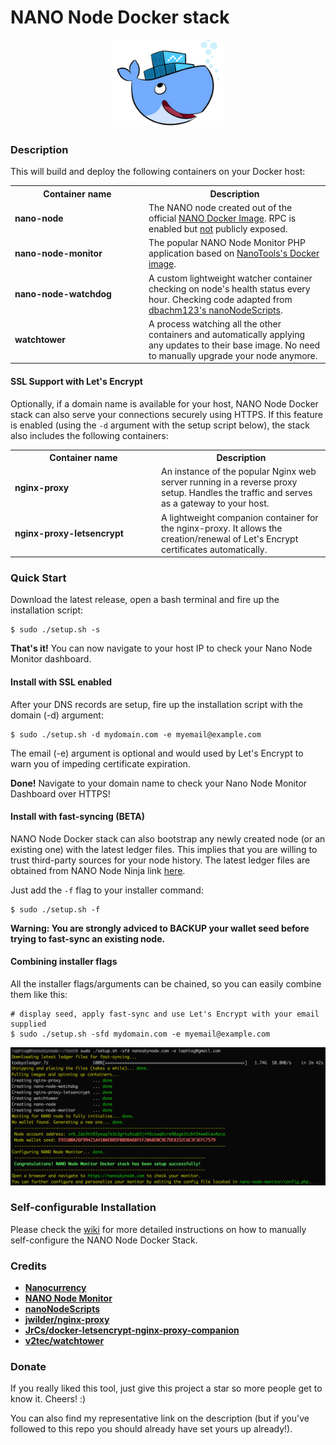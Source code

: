 # NANO Node Docker stack

<div align="center">
    <img src="nano-node-docker.png" alt="Logo" width='180px' height='auto'/>
</div>

### **Description**

This will build and deploy the following containers on your Docker host:

<table>
	<tr>
		<th width="200px">Container name</th>
		<th>Description</th>
 	</tr>
 	<tr>
   <td><b>nano-node</b></td>
   		<td>The NANO node created out of the official <a href="https://hub.docker.com/r/nanocurrency/nano/" target="_blank">NANO Docker Image</a>. RPC is enabled but <u>not</u> publicly exposed.</td>
 	</tr>
	<tr>
  		<td><b>nano-node-monitor</b></td>
   		<td>The popular NANO Node Monitor PHP application based on <a href="https://hub.docker.com/r/nanotools/nanonodemonitor/" target="_blank">NanoTools's Docker image</a>.</td>
 	</tr>
	<tr>
  		<td><b>nano-node-watchdog</b></td>
   		<td>A custom lightweight watcher container checking on node's health status every hour. Checking code adapted from <a href="https://github.com/dbachm123/nanoNodeScripts" target="_blank">dbachm123's nanoNodeScripts</a>.</td>
 	</tr>
	<tr>
  		<td><b>watchtower</b></td>
   		<td>A process watching all the other containers and automatically applying any updates to their base image. No need to manually upgrade your node anymore.</td>
 	</tr>
</table>

#### **SSL Support with Let's Encrypt**

Optionally, if a domain name is available for your host, NANO Node Docker stack can also serve your connections securely using HTTPS. If this feature is enabled (using the `-d` argument with the setup script below), the stack also includes the following containers:

<table>
	<tr>
		<th width="220px">Container name</th>
		<th>Description</th>
 	</tr>
 	<tr>
   <td><b>nginx-proxy</b></td>
   		<td>An instance of the popular Nginx web server running in a reverse proxy setup. Handles the traffic and serves as a gateway to your host.</td>
 	</tr>
	<tr>
  		<td><b>nginx-proxy-letsencrypt</b></td>
   		<td>A lightweight companion container for the nginx-proxy. It allows the creation/renewal of Let's Encrypt certificates automatically.</td>
 	</tr>
</table>

### **Quick Start**

Download the latest release, open a bash terminal and fire up the installation script:

```
$ sudo ./setup.sh -s 
```

**That's it!** You can now navigate to your host IP to check your Nano Node Monitor dashboard.

#### **Install with SSL enabled**

After your DNS records are setup, fire up the installation script with the domain (-d) argument:

```
$ sudo ./setup.sh -d mydomain.com -e myemail@example.com
```

The email (-e) argument is optional and would used by Let's Encrypt to warn you of impeding certificate expiration.

**Done!** Navigate to your domain name to check your Nano Node Monitor Dashboard over HTTPS!

#### Install with fast-syncing (BETA)

NANO Node Docker stack can also bootstrap any newly created node (or an existing one) with the latest ledger files. This implies that you are willing to trust third-party sources for your node history. The latest ledger files are obtained from NANO Node Ninja link [here](https://nanonode.ninja/api/ledger/download).

Just add the `-f` flag to your installer command:

```
$ sudo ./setup.sh -f
```
**Warning: You are strongly adviced to BACKUP your wallet seed before trying to fast-sync an existing node.**

#### **Combining installer flags**

All the installer flags/arguments can be chained, so you can easily combine them like this:

```
# display seed, apply fast-sync and use Let's Encrypt with your email supplied
$ sudo ./setup.sh -sfd mydomain.com -e myemail@example.com
```

![Screenshot](screenshot.png)

### Self-configurable Installation

Please check the [wiki](https://github.com/lephleg/nano-node-monitor-docker-stack/wiki)
 for more detailed instructions on how to manually self-configure the NANO Node Docker Stack.

### **Credits**

* **[Nanocurrency](https://github.com/nanocurrency/raiblocks)**
* **[NANO Node Monitor](https://github.com/NanoTools/nanoNodeMonitor)**
* **[nanoNodeScripts](https://github.com/dbachm123/nanoNodeScripts)**
* **[jwilder/nginx-proxy](https://github.com/jwilder/nginx-proxy)**
* **[JrCs/docker-letsencrypt-nginx-proxy-companion](https://github.com/JrCs/docker-letsencrypt-nginx-proxy-companion)**
* **[v2tec/watchtower](https://github.com/v2tec/watchtower)**

### **Donate**

If you really liked this tool, just give this project a star so more people get to know it. Cheers! :)

You can also find my representative link on the description (but if you've followed to this repo you should already have set  yours up already!).
